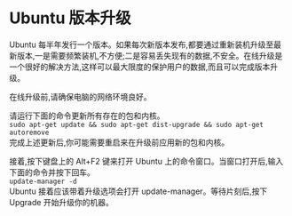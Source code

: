 # Ubuntu 版本升级
Ubuntu 每半年发行一个版本。如果每次新版本发布,都要通过重新装机升级至最新版本,一是需要频繁装机,不方便;二是容易丢失现有的数据,不安全。在线升级是一个很好的解决方法,这样可以最大限度的保护用户的数据,而且可以完成版本升级。

在线升级前,请确保电脑的网络环境良好。

请运行下面的命令更新所有存在的包和内核。   
`sudo apt-get update && sudo apt-get dist-upgrade && sudo apt-get autoremove`   
完成上述更新后,你可能需要重启来在升级前应用新的包和内核。

接着,按下键盘上的 Alt+F2 键来打开 Ubuntu 上的命令窗口。当窗口打开后,输入下面的命令并按下回车。   
`update-manager -d`   
Ubuntu 接着应该带着升级选项会打开 update-manager。等待片刻后,按下 Upgrade 开始升级你的机器。